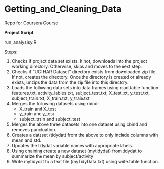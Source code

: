 # Getting_and_Cleaning_Data
Repo for Coursera Course

**Project Script**

run_analysisy.R

Steps:

1. Checks if project data set exists.  If not, downloads into the project working directory.  Otherwise, skips and moves to the next step.
2. Checks if “UCI HAR Dataset” directory exists from downloaded zip file.  If not, creates the directory.
Once the directory is created or already exists, unzips the data from the zip file into this directory.
3. Loads the following data sets into data frames using read.table function:
  features.txt, activity_lables.txt, subject_test.txt, X_test.txt, y_test.txt, subject_train.txt, X_train.txt, y_train.txt
4. Merges the following datasets using rbind:
    - X_train and X_test
    - y_train and y_test
    - subject_train and subject_test
5. Merges the above three datasets into one dataset using cbind and removes punctuation.
6. Creates a dataset (tidydat) from the above to only include columns with mean and std.
7. Updates the tidydat variable names with appropriate labels.
8. Using chaining create a new dataset (mytidydat) from tidydat to summarize the mean by subject/activity
9. Write mytidydat to a text file (myTidyData.txt) using write.table function.
